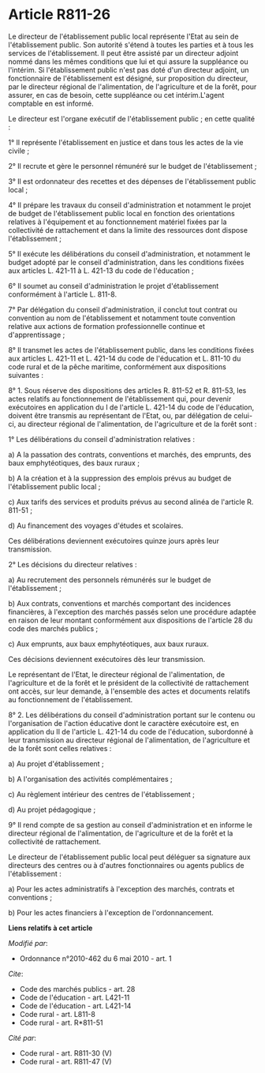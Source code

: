 # Article R811-26

Le directeur de l'établissement public local représente l'Etat au sein de l'établissement public. Son autorité s'étend à
toutes les parties et à tous les services de l'établissement. Il peut être assisté par un directeur adjoint nommé dans les
mêmes conditions que lui et qui assure la suppléance ou l'intérim. Si l'établissement public n'est pas doté d'un directeur
adjoint, un fonctionnaire de l'établissement est désigné, sur proposition du directeur, par le directeur régional de
l'alimentation, de l'agriculture et de la forêt, pour assurer, en cas de besoin, cette suppléance ou cet intérim.L'agent
comptable en est informé. 

Le directeur est l'organe exécutif de l'établissement public ; en cette qualité : 

1° Il représente l'établissement en justice et dans tous les actes de la vie civile ; 

2° Il recrute et gère le personnel rémunéré sur le budget de l'établissement ; 

3° Il est ordonnateur des recettes et des dépenses de l'établissement public local ; 

4° Il prépare les travaux du conseil d'administration et notamment le projet de budget de l'établissement public local en
fonction des orientations relatives à l'équipement et au fonctionnement matériel fixées par la collectivité de rattachement
et dans la limite des ressources dont dispose l'établissement ; 

5° Il exécute les délibérations du conseil d'administration, et notamment le budget adopté par le conseil d'administration,
dans les conditions fixées aux articles L. 421-11 à L. 421-13 du code de l'éducation ; 

6° Il soumet au conseil d'administration le projet d'établissement conformément à l'article L. 811-8. 

7° Par délégation du conseil d'administration, il conclut tout contrat ou convention au nom de l'établissement et notamment
toute convention relative aux actions de formation professionnelle continue et d'apprentissage ; 

8° Il transmet les actes de l'établissement public, dans les conditions fixées aux articles L. 421-11 et L. 421-14 du code de
l'éducation et L. 811-10 du code rural et de la pêche maritime, conformément aux dispositions suivantes : 

8° 1. Sous réserve des dispositions des articles R. 811-52 et R. 811-53, les actes relatifs au fonctionnement de
l'établissement qui, pour devenir exécutoires en application du I de l'article L. 421-14 du code de l'éducation, doivent être
transmis au représentant de l'Etat, ou, par délégation de celui-ci, au directeur régional de l'alimentation, de l'agriculture
et de la forêt sont : 

1° Les délibérations du conseil d'administration relatives : 

a) A la passation des contrats, conventions et marchés, des emprunts, des baux emphytéotiques, des baux ruraux ; 

b) A la création et à la suppression des emplois prévus au budget de l'établissement public local ; 

c) Aux tarifs des services et produits prévus au second alinéa de l'article R. 811-51 ; 

d) Au financement des voyages d'études et scolaires. 

Ces délibérations deviennent exécutoires quinze jours après leur transmission. 

2° Les décisions du directeur relatives : 

a) Au recrutement des personnels rémunérés sur le budget de l'établissement ; 

b) Aux contrats, conventions et marchés comportant des incidences financières, à l'exception des marchés passés selon une
procédure adaptée en raison de leur montant conformément aux dispositions de l'article 28 du code des marchés publics
; 

c) Aux emprunts, aux baux emphytéotiques, aux baux ruraux. 

Ces décisions deviennent exécutoires dès leur transmission. 

Le représentant de l'Etat, le directeur régional de l'alimentation, de l'agriculture et de la forêt et le président de la
collectivité de rattachement ont accès, sur leur demande, à l'ensemble des actes et documents relatifs au fonctionnement de
l'établissement. 

8° 2. Les délibérations du conseil d'administration portant sur le contenu ou l'organisation de l'action éducative dont le
caractère exécutoire est, en application du II de l'article L. 421-14 du code de l'éducation, subordonné à leur transmission
au directeur régional de l'alimentation, de l'agriculture et de la forêt sont celles relatives : 

a) Au projet d'établissement ; 

b) A l'organisation des activités complémentaires ; 

c) Au règlement intérieur des centres de l'établissement ; 

d) Au projet pédagogique ; 

9° Il rend compte de sa gestion au conseil d'administration et en informe le directeur régional de l'alimentation, de
l'agriculture et de la forêt et la collectivité de rattachement. 

Le directeur de l'établissement public local peut déléguer sa signature aux directeurs des centres ou à d'autres
fonctionnaires ou agents publics de l'établissement : 

a) Pour les actes administratifs à l'exception des marchés, contrats et conventions ; 

b) Pour les actes financiers à l'exception de l'ordonnancement.

**Liens relatifs à cet article**

_Modifié par_:

  - Ordonnance n°2010-462 du 6 mai 2010 - art. 1

_Cite_:

  - Code des marchés publics - art. 28
  - Code de l'éducation - art. L421-11
  - Code de l'éducation - art. L421-14
  - Code rural - art. L811-8
  - Code rural - art. R*811-51

_Cité par_:

  - Code rural - art. R811-30 (V)
  - Code rural - art. R811-47 (V)
